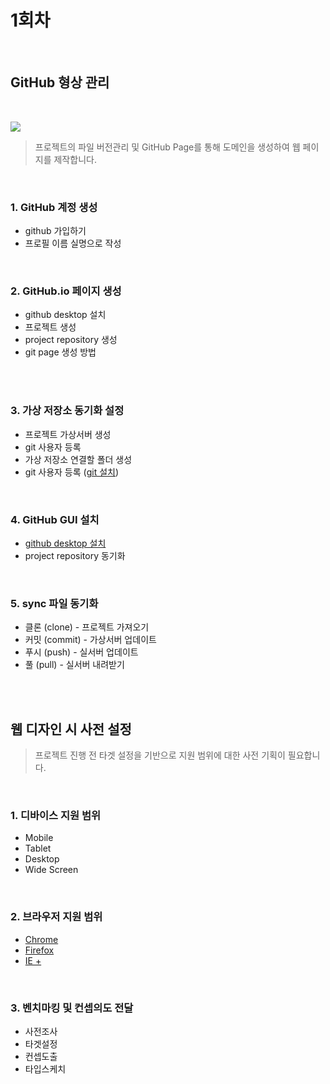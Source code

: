 # 1회차

<br>

## GitHub 형상 관리

<br>

![](https://i.imgur.com/NxoHnE8.png)
> 프로젝트의 파일 버전관리 및 GitHub Page를 통해 도메인을 생성하여 웹 페이지를 제작합니다.

<br>

### 1. GitHub 계정 생성
- github 가입하기
- 프로필 이름 실명으로 작성

<br>

### 2. GitHub.io 페이지 생성
- github desktop 설치
- 프로젝트 생성
- project repository 생성
- git page 생성 방법

<br>
<br>

### 3. 가상 저장소 동기화 설정
- 프로젝트 가상서버 생성
- git 사용자 등록
- 가상 저장소 연결할 폴더 생성
- git 사용자 등록 ([git 설치](https://coding-factory.tistory.com/245))

<br>

### 4. GitHub GUI 설치
- [github desktop 설치](https://desktop.github.com/)
- project repository 동기화

<br>

### 5. sync 파일 동기화
- 클론 (clone) - 프로젝트 가져오기
- 커밋 (commit) - 가상서버 업데이트
- 푸시 (push) - 실서버 업데이트
- 풀 (pull) - 실서버 내려받기

<br>
<br>

## 웹 디자인 시 사전 설정
> 프로젝트 진행 전 타겟 설정을 기반으로 지원 범위에 대한 사전 기획이 필요합니다.

<br>

### 1. 디바이스 지원 범위
- Mobile
- Tablet
- Desktop
- Wide Screen

<br>

### 2. 브라우저 지원 범위
- [Chrome](https://www.google.com/intl/ko_ALL/chrome/)
- [Firefox](https://www.mozilla.org/ko/firefox/new/)
- [IE +](https://support.microsoft.com/ko-kr/help/17621/internet-explorer-downloads)

<br>

### 3. 벤치마킹 및 컨셉의도 전달
- 사전조사
- 타겟설정
- 컨셉도출
- 타입스케치